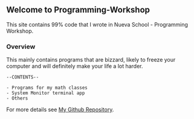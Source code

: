 ## Welcome to Programming-Workshop

This site contains 99% code that I wrote in Nueva School - Programming Workshop. 

### Overview

This mainly contains programs that are bizzard, likely to freeze your computer and will definitely make your life a lot harder. 

```
--CONTENTS--

- Programs for my math classes
- System Monitor terminal app
- Others

```

For more details see [My Github Repository](https://github.com/S-Stefan-S/Programming-Workshop).

<!-- **Bold** and _Italic_ and `Code` text -->

<!-- [Link](url) and ![Image](src) -->

<!-- ### Jekyll Themes

Your Pages site will use the layout and styles from the Jekyll theme you have selected in your [repository settings](https://github.com/S-Stefan-S/Programming-Workshop/settings). The name of this theme is saved in the Jekyll `_config.yml` configuration file.

### Support or Contact

Having trouble with Pages? Check out our [documentation](https://help.github.com/categories/github-pages-basics/) or [contact support](https://github.com/contact) and we’ll help you sort it out. -->
